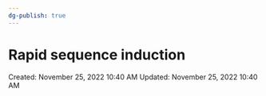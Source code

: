 ```yaml
---
dg-publish: true
---
```


# Rapid sequence induction

Created: November 25, 2022 10:40 AM
Updated: November 25, 2022 10:40 AM